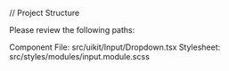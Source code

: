 // Project Structure

Please review the following paths:

Component File: src/uikit/Input/Dropdown.tsx
Stylesheet: src/styles/modules/input.module.scss